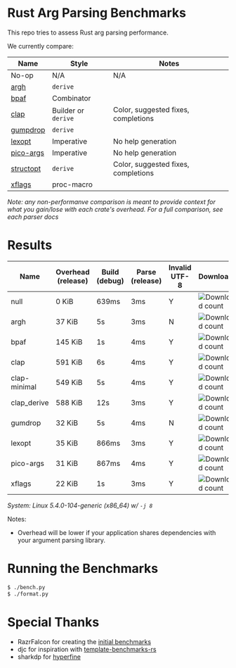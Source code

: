 # Rust Arg Parsing Benchmarks

This repo tries to assess Rust arg parsing performance.

We currently compare:

Name                                                 | Style                 | Notes
-----------------------------------------------------|-----------------------|------
No-op                                                | N/A                   | N/A
[argh](https://github.com/google/argh)               | `derive`              |
[bpaf](https://github.com/pacak/bpaf)                | Combinator            |
[clap](https://github.com/clap-rs/clap)              | Builder or `derive`   | Color, suggested fixes, completions
[gumpdrop](https://github.com/murarth/gumdrop)       | `derive`              |
[lexopt](https://github.com/blyxxyz/lexopt)          | Imperative            | No help generation
[pico-args](https://github.com/razrfalcon/pico-args) | Imperative            | No help generation
[structopt](https://github.com/texitoi/structopt)    | `derive`              | Color, suggested fixes, completions
[xflags](https://github.com/matklad/xflags)          | proc-macro            |

*Note: any non-performanve comparison is meant to provide context for what you
gain/lose with each crate's overhead.  For a full comparison, see each parser
docs*

# Results

Name | Overhead (release) | Build (debug) | Parse (release) | Invalid UTF-8 | Downloads | Version
-----|--------------------|---------------|-----------------|---------------|-----------|--------
null | 0 KiB | 639ms | 3ms | Y | ![Download count](https://img.shields.io/crates/dr/None) | -
argh | 37 KiB | 5s | 3ms | N | ![Download count](https://img.shields.io/crates/dr/argh) | v0.1.7
bpaf | 145 KiB | 1s | 4ms | Y | ![Download count](https://img.shields.io/crates/dr/bpaf) | v0.3.0
clap | 591 KiB | 6s | 4ms | Y | ![Download count](https://img.shields.io/crates/dr/clap) | v3.1.6
clap-minimal | 549 KiB | 5s | 4ms | Y | ![Download count](https://img.shields.io/crates/dr/clap) | v3.1.6
clap_derive | 588 KiB | 12s | 3ms | Y | ![Download count](https://img.shields.io/crates/dr/clap) | v3.1.6
gumdrop | 32 KiB | 5s | 4ms | N | ![Download count](https://img.shields.io/crates/dr/gumdrop) | v0.8.1
lexopt | 35 KiB | 866ms | 3ms | Y | ![Download count](https://img.shields.io/crates/dr/lexopt) | v0.2.0
pico-args | 31 KiB | 867ms | 4ms | Y | ![Download count](https://img.shields.io/crates/dr/pico-args) | v0.4.2
xflags | 22 KiB | 1s | 3ms | Y | ![Download count](https://img.shields.io/crates/dr/xflags) | v0.2.4

*System: Linux 5.4.0-104-generic (x86_64) w/ `-j 8`*

Notes:
- Overhead will be lower if your application shares dependencies with your argument parsing library.

# Running the Benchmarks

```bash
$ ./bench.py
$ ./format.py
```

# Special Thanks

- RazrFalcon for creating the [initial benchmarks](https://github.com/RazrFalcon/pico-args)
- djc for inspiration with [template-benchmarks-rs](https://github.com/djc/template-benchmarks-rs)
- sharkdp for [hyperfine](https://github.com/sharkdp/hyperfine)
